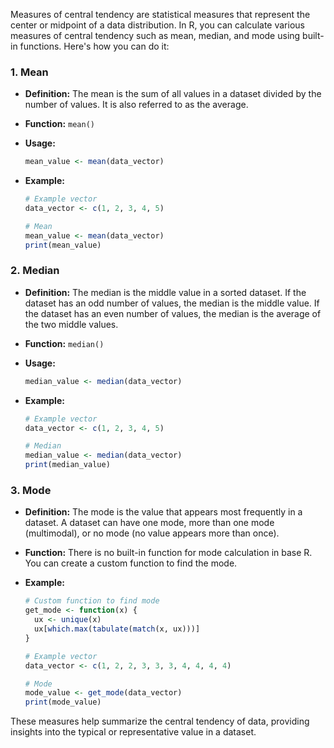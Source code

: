 Measures of central tendency are statistical measures that represent the center or midpoint of a data distribution. In R, you can calculate various measures of central tendency such as mean, median, and mode using built-in functions. Here's how you can do it:

### 1. Mean

- **Definition:** The mean is the sum of all values in a dataset divided by the number of values. It is also referred to as the average.

- **Function:** `mean()`

- **Usage:**
  ```R
  mean_value <- mean(data_vector)
  ```

- **Example:**
  ```R
  # Example vector
  data_vector <- c(1, 2, 3, 4, 5)
  
  # Mean
  mean_value <- mean(data_vector)
  print(mean_value)
  ```

### 2. Median

- **Definition:** The median is the middle value in a sorted dataset. If the dataset has an odd number of values, the median is the middle value. If the dataset has an even number of values, the median is the average of the two middle values.

- **Function:** `median()`

- **Usage:**
  ```R
  median_value <- median(data_vector)
  ```

- **Example:**
  ```R
  # Example vector
  data_vector <- c(1, 2, 3, 4, 5)
  
  # Median
  median_value <- median(data_vector)
  print(median_value)
  ```

### 3. Mode

- **Definition:** The mode is the value that appears most frequently in a dataset. A dataset can have one mode, more than one mode (multimodal), or no mode (no value appears more than once).

- **Function:** There is no built-in function for mode calculation in base R. You can create a custom function to find the mode.

- **Example:**
  ```R
  # Custom function to find mode
  get_mode <- function(x) {
    ux <- unique(x)
    ux[which.max(tabulate(match(x, ux)))]
  }
  
  # Example vector
  data_vector <- c(1, 2, 2, 3, 3, 3, 4, 4, 4, 4)
  
  # Mode
  mode_value <- get_mode(data_vector)
  print(mode_value)
  ```

These measures help summarize the central tendency of data, providing insights into the typical or representative value in a dataset.